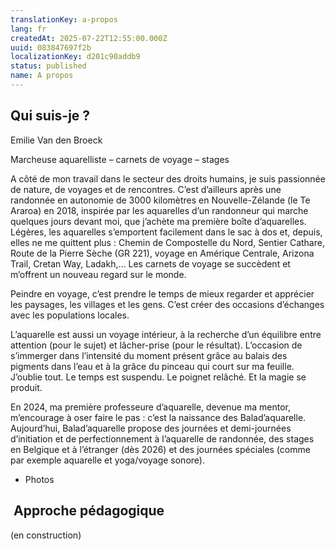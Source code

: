 ```yaml
---
translationKey: a-propos
lang: fr
createdAt: 2025-07-22T12:55:00.000Z
uuid: 083847697f2b
localizationKey: d201c90addb9
status: published
name: A propos
---
```

## **Qui suis-je ?**

Emilie Van den Broeck

Marcheuse aquarelliste – carnets de voyage – stages

A côté de mon travail dans le secteur des droits humains, je suis passionnée de nature, de voyages et de rencontres. C’est d’ailleurs après une randonnée en autonomie de 3000 kilomètres en Nouvelle-Zélande (le Te Araroa) en 2018, inspirée par les aquarelles d’un randonneur qui marche quelques jours devant moi, que j’achète ma première boîte d’aquarelles. Légères, les aquarelles s’emportent facilement dans le sac à dos et, depuis, elles ne me quittent plus : Chemin de Compostelle du Nord, Sentier Cathare, Route de la Pierre Sèche (GR 221), voyage en Amérique Centrale, Arizona Trail, Cretan Way, Ladakh,… Les carnets de voyage se succèdent et m’offrent un nouveau regard sur le monde.

Peindre en voyage, c’est prendre le temps de mieux regarder et apprécier les paysages, les villages et les gens. C’est créer des occasions d’échanges avec les populations locales.

L’aquarelle est aussi un voyage intérieur, à la recherche d’un équilibre entre attention (pour le sujet) et lâcher-prise (pour le résultat). L’occasion de s’immerger dans l’intensité du moment présent grâce au balais des pigments dans l’eau et à la grâce du pinceau qui court sur ma feuille. J’oublie tout. Le temps est suspendu. Le poignet relâché. Et la magie se produit.

En 2024, ma première professeure d’aquarelle, devenue ma mentor, m’encourage à oser faire le pas : c’est la naissance des Balad’aquarelle. Aujourd’hui, Balad’aquarelle propose des journées et demi-journées d’initiation et de perfectionnement à l’aquarelle de randonnée, des stages en Belgique et à l’étranger (dès 2026) et des journées spéciales (comme par exemple aquarelle et yoga/voyage sonore).

+ Photos

##  **Approche pédagogique**

(en construction)

